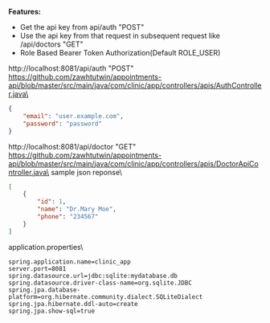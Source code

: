 
**Features:**
- Get the api key from api/auth "POST" 
- Use the api key from that request in subsequent request like /api/doctors "GET"
- Role Based Bearer Token Authorization(Default ROLE_USER)

http://localhost:8081/api/auth "POST" \
https://github.com/zawhtutwin/appointments-api/blob/master/src/main/java/com/clinic/app/controllers/apis/AuthController.java\
```json
{
	"email": "user.example.com",
	"password": "password"
}
```

http://localhost:8081/api/doctor "GET"\
https://github.com/zawhtutwin/appointments-api/blob/master/src/main/java/com/clinic/app/controllers/apis/DoctorApiController.java\
sample json reponse\
```json
[
    {
        "id": 1,
        "name": "Dr.Mary Moe",
        "phone": "234567"
    }
]
```

application.properties\

```properties
spring.application.name=clinic_app
server.port=8081
spring.datasource.url=jdbc:sqlite:mydatabase.db
spring.datasource.driver-class-name=org.sqlite.JDBC
spring.jpa.database-platform=org.hibernate.community.dialect.SQLiteDialect
spring.jpa.hibernate.ddl-auto=create
spring.jpa.show-sql=true
```

